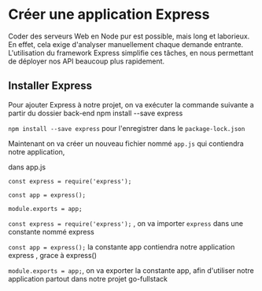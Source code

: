 # Créer une application Express

Coder des serveurs Web en Node pur est possible, mais long et laborieux. 
En effet, cela exige d'analyser manuellement chaque demande entrante. 
L'utilisation du framework Express simplifie ces tâches, en nous permettant de déployer nos API beaucoup plus rapidement. 

## Installer Express

Pour ajouter Express à notre projet, on va exécuter la commande suivante a partir du dossier back-end
    npm install --save express

`npm install --save express` pour l'enregistrer dans le `package-lock.json`

Maintenant on va créer un nouveau fichier nommé `app.js` qui contiendra notre application, 

dans app.js

    const express = require('express');

    const app = express();

    module.exports = app;

`const express = require('express');` , on va importer `express` dans une constante nommé express

`const app = express();` la constante app contiendra notre application express , grace à express()

`module.exports = app;`, on va exporter la constante app, afin d'utiliser notre application partout dans notre projet go-fullstack